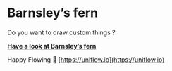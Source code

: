# Barnsley’s fern

Do you want to draw custom things ?

**[Have a look at Barnsley’s fern](https://uniflow.io/blog/2019-05-13-barnsleys-fern)**

Happy Flowing 🚀 [https://uniflow.io](https://uniflow.io)